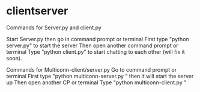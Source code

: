 # clientserver
Commands for Server.py and client.py

Start Server.py
then go in command prompt or terminal
First type "python server.py" to start the server
Then open another command prompt or terminal
Type "python client.py" to start chatting to each other (will fix it soon).

Commands for Multiconn-client/server.py
Go to command prompt or terminal
First type "python multiconn-server.py <host><port>" then it will start the server up
Then open another CP or terminal
Type "python multiconn-client.py <same host as server><same port as server><number of connection>"

